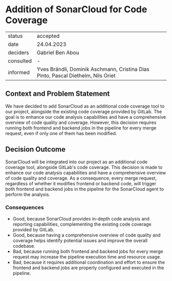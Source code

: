 # Addition of SonarCloud for Code Coverage

|           |          |
|-----------|----------|
| status    | accepted |
| date      | 24.04.2023 |
| deciders  | Gabriel Ben Abou |
| consulted | - |
| informed  | Yves Brändli, Dominik Aschmann, Cristina Dias Pinto, Pascal Diethelm, Nils Oriet |

## Context and Problem Statement

We have decided to add SonarCloud as an additional code coverage tool to our project, alongside the existing code coverage provided by GitLab. The goal is to enhance our code analysis capabilities and have a comprehensive overview of code quality and coverage. However, this decision requires running both frontend and backend jobs in the pipeline for every merge request, even if only one of them has been modified.

## Decision Outcome

SonarCloud will be integrated into our project as an additional code coverage tool, alongside GitLab's code coverage. This decision is made to enhance our code analysis capabilities and have a comprehensive overview of code quality and coverage. As a consequence, every merge request, regardless of whether it modifies frontend or backend code, will trigger both frontend and backend jobs in the pipeline for the SonarCloud agent to perform the analysis.

### Consequences

- Good, because SonarCloud provides in-depth code analysis and reporting capabilities, complementing the existing code coverage provided by GitLab.
- Good, because having a comprehensive overview of code quality and coverage helps identify potential issues and improve the overall codebase.
- Bad, because running both frontend and backend jobs for every merge request may increase the pipeline execution time and resource usage.
- Bad, because it requires additional coordination and effort to ensure the frontend and backend jobs are properly configured and executed in the pipeline.
